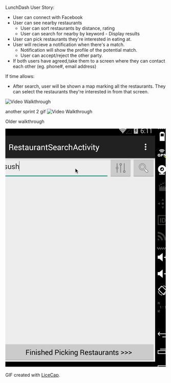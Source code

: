 LunchDash User Story:

* User can connect with Facebook  
* User can see nearby restaurants  	
	* User can sort restaurants by distance, rating  
	* User can search for nearby by keyword - Display results  
* User can pick restaurants they're interested in eating at.  
* User will recieve a notification when there's a match.  
	* Notification will show the profile of the potential match.  
	* User can accept/reject the other party.  	
* If both users have agreed,take them to a screen where they can contact each other (eg. phone#, email address)  


If time allows:  

* After search, user will be shown a map marking all the restaurants.  They can select the restaurants they're interested in from that screen.

![Video Walkthrough](walkthrough_sprint2.gif)

another sprint 2 gif
![Video Walkthrough](walkthrough3.gif)


Older walkthrough

![Video Walkthrough](walkthrough.gif)

GIF created with [LiceCap](http://www.cockos.com/licecap/).

	